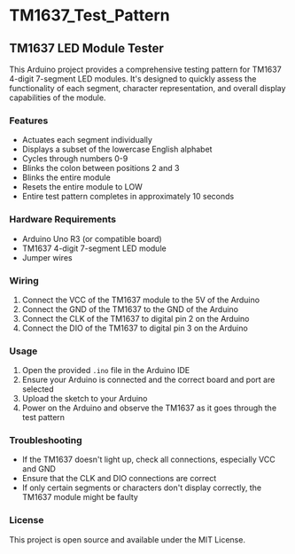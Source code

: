 # TM1637_Test_Pattern

## TM1637 LED Module Tester

This Arduino project provides a comprehensive testing pattern for TM1637 4-digit 7-segment LED modules. It's designed to quickly assess the functionality of each segment, character representation, and overall display capabilities of the module.

### Features

- Actuates each segment individually
- Displays a subset of the lowercase English alphabet
- Cycles through numbers 0-9
- Blinks the colon between positions 2 and 3
- Blinks the entire module
- Resets the entire module to LOW
- Entire test pattern completes in approximately 10 seconds

### Hardware Requirements

- Arduino Uno R3 (or compatible board)
- TM1637 4-digit 7-segment LED module
- Jumper wires

### Wiring

1. Connect the VCC of the TM1637 module to the 5V of the Arduino
2. Connect the GND of the TM1637 to the GND of the Arduino
3. Connect the CLK of the TM1637 to digital pin 2 on the Arduino
4. Connect the DIO of the TM1637 to digital pin 3 on the Arduino

### Usage

1. Open the provided `.ino` file in the Arduino IDE
2. Ensure your Arduino is connected and the correct board and port are selected
3. Upload the sketch to your Arduino
4. Power on the Arduino and observe the TM1637 as it goes through the test pattern

### Troubleshooting

- If the TM1637 doesn't light up, check all connections, especially VCC and GND
- Ensure that the CLK and DIO connections are correct
- If only certain segments or characters don't display correctly, the TM1637 module might be faulty

### License

This project is open source and available under the MIT License.
